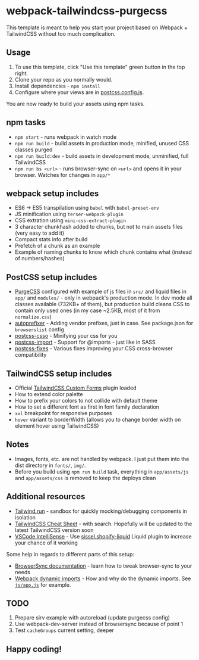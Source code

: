 # webpack-tailwindcss-purgecss

This template is meant to help you start your project based on Webpack + TailwindCSS without too much complication.

## Usage

1) To use this template, click "Use this template" green button in the top right.
2) Clone your repo as you normally would.
3) Install dependencies - `npm install`
4) Configure where your views are in [postcss.config.js](https://github.com/pavelloz/webpack-tailwindcss-purgecss/blob/master/postcss.config.js).

You are now ready to build your assets using npm tasks.

## npm tasks
* `npm start` - runs webpack in watch mode
* `npm run build` - build assets in production mode, minified, unused CSS classes purged
* `npm run build:dev` - build assets in development mode, unminified, full TailwindCSS
* `npm run bs <url>` - runs browser-sync on `<url>` and opens it in your browser. Watches for changes in `app/*`

## webpack setup includes
* ES6 -> ES5 transpilation using `babel` with `babel-preset-env`
* JS minification using `terser-webpack-plugin`
* CSS extration using `mini-css-extract-plugin`
* 3 character chunkhash added to chunks, but not to main assets files (very easy to add it)
* Compact stats info after build
* Prefetch of a chunk as an example
* Example of naming chunks to know which chunk contains what (instead of numbers/hashes)

## PostCSS setup includes
* [PurgeCSS](https://github.com/FullHuman/postcss-purgecss) configured with example of js files in `src/` and liquid files in `app/` and `modules/` - only in webpack's production mode. In dev mode all classes available (732KB+ of them), but production build cleans CSS to contain only used ones (in my case ~2.5KB, most of it from `normalize.css`)
* [autoprefixer](https://github.com/postcss/autoprefixer) - Adding vendor prefixes, just in case. See package.json for `browserslist` config
* [postcss-csso](https://github.com/lahmatiy/postcss-csso) - Minifying your css for you
* [postcss-import](https://github.com/postcss/postcss-import) - Support for @imports - just like in SASS
* [postcss-fixes](https://github.com/MattDiMu/postcss-fixes) - Various fixes improving your CSS cross-browser compatibility

## TailwindCSS setup includes
* Official [TailwindCSS Custom Forms](https://tailwindcss-custom-forms.netlify.com/) plugin loaded
* How to extend color palette
* How to prefix your colors to not collide with default theme
* How to set a different font as first in font family declaration
* `xxl` breakpoint for responsive purposes
* `hover` variant to borderWidth (allows you to change border width on element hover using TailwindCSS)

## Notes
* Images, fonts, etc. are not handled by webpack. I just put them into the dist directory in `fonts/`, `img/`.
* Before you build using `npm run build` task, everything in `app/assets/js` and `app/assets/css` is removed to keep the deploys clean

## Additional resources

* [Tailwind.run](https://tailwind.run/new) - sandbox for quickly mocking/debugging components in isolation
* [TailwindCSS Cheat Sheet](https://nerdcave.com/tailwind-cheat-sheet) - with search. Hopefully will be updated to the latest TailwindCSS version soon
* [VSCode IntelliSense](https://marketplace.visualstudio.com/items?itemName=bradlc.vscode-tailwindcss) - Use [sissel.shopify-liquid](https://marketplace.visualstudio.com/items?itemName=sissel.shopify-liquid) Liquid plugin to increase your chance of it working

Some help in regards to different parts of this setup:
* [BrowserSync documentation](https://www.browsersync.io/docs/command-line) - learn how to tweak browser-sync to your needs
* [Webpack dynamic imports](https://medium.com/front-end-weekly/webpack-and-dynamic-imports-doing-it-right-72549ff49234) - How and why do the dynamic imports. See [`js/app.js`](src/js/app.js) for example.

## TODO
1) Prepare sirv example with autoreload (update purgecss config)
2) Use webpack-dev-server instead of browsersync because of point 1
3) Test `cacheGroups` current setting, deeper

## Happy coding!
